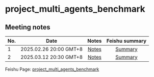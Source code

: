 # project_multi_agents_benchmark

## Meeting notes

| No. | Date | Notes | Feishu summary |
|:--- |:---:|:---:|:---:|
1 | 2025.02.26 20:00 GMT+8 | [Notes](meeting-notes/Meeting-20250226.md) | [Summary](https://ocnfww8fyyv6.feishu.cn/docx/PVXfdIcvYof6R8xKon4cCyQJncb) |
2 | 2025.03.12 20:30 GMT+8 | [Notes](meeting-notes/Meeting-20250312.md) | [Summary](https://ocnfww8fyyv6.feishu.cn/docx/AYB8dBd9JoiHK5xRwaacX7QrnLh?from=from_copylink) |

 Feishu Page: [project_multi_agents_benchmark](https://ocnfww8fyyv6.feishu.cn/docx/PVXfdIcvYof6R8xKon4cCyQJncb)